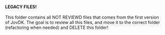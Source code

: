 #### LEGACY FILES!

This folder contains all NOT REVIEWD files that comes from the first version of JovDK. The goal is to review all this files, and move it to the correct folder (refactoring when needed) and DELETE this folder!

